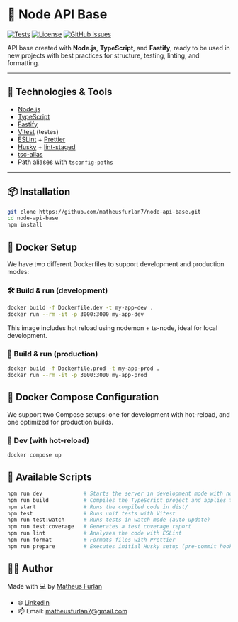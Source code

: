 # 🧱 Node API Base

[![Tests](https://img.shields.io/github/actions/workflow/status/matheusfurlan7/node-api-base/tests.yml?label=tests)](https://github.com/matheusfurlan7/node-api-base/actions)
[![License](https://img.shields.io/github/license/matheusfurlan7/node-api-base)](LICENSE)
[![GitHub issues](https://img.shields.io/github/issues/matheusfurlan7/node-api-base)](https://github.com/matheusfurlan7/node-api-base/issues)

API base created with **Node.js**, **TypeScript**, and **Fastify**, ready to be used in new projects with best practices for structure, testing, linting, and formatting.

---

## 🚀 Technologies & Tools

- [Node.js](https://nodejs.org/)
- [TypeScript](https://www.typescriptlang.org/)
- [Fastify](https://fastify.dev/)
- [Vitest](https://vitest.dev/) (testes)
- [ESLint](https://eslint.org/) + [Prettier](https://prettier.io/)
- [Husky](https://typicode.github.io/husky/) + [lint-staged](https://github.com/okonet/lint-staged)
- [tsc-alias](https://github.com/justkey007/tsc-alias)
- Path aliases with `tsconfig-paths`

---

## 📦 Installation

```bash
git clone https://github.com/matheusfurlan7/node-api-base.git
cd node-api-base
npm install
```

## 🐳 Docker Setup

We have two different Dockerfiles to support development and production modes:

### 🛠 Build & run (development)

```bash
docker build -f Dockerfile.dev -t my-app-dev .
docker run --rm -it -p 3000:3000 my-app-dev
```

This image includes hot reload using nodemon + ts-node, ideal for local development.

### 🚀 Build & run (production)

```bash
docker build -f Dockerfile.prod -t my-app-prod .
docker run --rm -it -p 3000:3000 my-app-prod
```

## 🧩 Docker Compose Configuration

We support two Compose setups: one for development with hot-reload, and one optimized for production builds.

### 🔧 Dev (with hot-reload)

```bash
docker compose up
```

## 🧪 Available Scripts

```bash
npm run dev             # Starts the server in development mode with nodemon
npm run build           # Compiles the TypeScript project and applies the aliases
npm start               # Runs the compiled code in dist/
npm test                # Runs unit tests with Vitest
npm run test:watch      # Runs tests in watch mode (auto-update)
npm run test:coverage   # Generates a test coverage report
npm run lint            # Analyzes the code with ESLint
npm run format          # Formats files with Prettier
npm run prepare         # Executes initial Husky setup (pre-commit hooks)
```

## 👨‍💻 Author

Made with 💻 by [Matheus Furlan](https://github.com/matheusfurlan7)

- 🌐 [LinkedIn](https://www.linkedin.com/in/matheusfurlan7)
- 📫 Email: [matheusfurlan7@gmail.com](mailto:matheusfurlan7@gmail.com)
